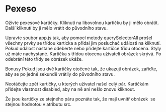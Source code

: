 # Pexeso

Oživte pexesové kartičky. Kliknutí na libovolnou kartičku by ji mělo obrátit. Další kliknutí by ji mělo vrátit do původního stavu.

Upravte soubor app.js tak, aby pomocí metody querySelectorAll prošel všechny prvky se třídou karticka a přidal jim posluchač události na kliknutí.
Pokud událost nastane odeberte nebo přidejte kartičce třídu otocena. Styly už máte nachystané. Kartička s třídou otocena uživateli obrázek skrývá. 
Po odebrání této třídy se obrázek ukáže.

Bonusy
Pokud jsou dvě kartičky otočené tak, že ukazují obrázek, zařiďte, aby se po jedné sekundě vrátily do původního stavu.

Neotáčejte zpět kartičky, u kterých uživatel našel celý pár. Kartičkám přidejte vlastnost disabled, aby na ně ani nešlo znovu kliknout.

Že jsou kartičky ze stejného páru poznáte tak, že mají uvnitř obrázek <img> se stejnou hodnotou v atributu src.

